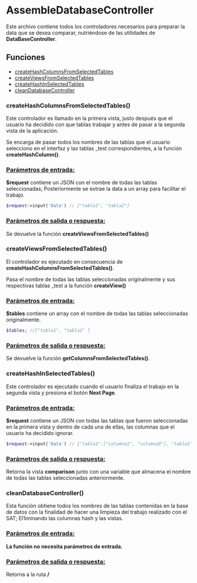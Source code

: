 # AssembleDatabaseController

Este archivo contiene todos los controladores necesarios para preparar la data que se desea comparar, nutriéndose de las utilidades de **DataBaseController**.



## Funciones

- [createHashColumnsFromSelectedTables](#createHashColumnsFromSelectedTables)
- [createViewsFromSelectedTables](#createViewsFromSelectedTables)
- [createHashInSelectedTables](#createHashInSelectedTables)
- [cleanDatabaseController](#cleanDatabaseController)

###  createHashColumnsFromSelectedTables()

Este controlador es llamado en la primera vista, justo después que el usuario ha decidido con que tablas trabajar y antes de pasar a la segunda vista de la aplicación.

Se encarga de pasar todos los nombres de las tablas que el usuario selecciono en el interfaz y las tablas _test correspondientes, a la función **createHashColumn()**.

### <u>Parámetros de entrada:</u>

**$request** contiene un JSON con el nombre de todas las tablas seleccionadas; Posteriormente se extrae la data a un array para facilitar el trabajo.

```php
$request->input('Data') // ["tabla1", "tabla2"]
```

### <u>Parámetros de salida o respuesta:</u>

Se devuelve la función **createViewsFromSelectedTables()**





###  createViewsFromSelectedTables()

El controlador es ejecutado en consecuencia de **createHashColumnsFromSelectedTables()**.

Pasa el nombre de todas las tablas seleccionadas originalmente y sus respectivas tablas _test a la función **createView()** 

### <u>Parámetros de entrada:</u>

**$tables** contiene un array con el nombre de todas las tablas seleccionadas originalmente.

```php
$tables; //["tabla1", "tabla2" ]
```

### <u>Parámetros de salida o respuesta:</u>

Se devuelve la función **getColumnsFromSelectedTables()**.





###  createHashInSelectedTables()

Este controlador es ejecutado cuando el usuario finaliza el trabajo en la segunda vista y presiona el botón **Next Page**. 

### <u>Parámetros de entrada:</u>

**$request** contiene un JSON con todas las tablas que fueron seleccionadas en la primera vista y dentro de cada una de ellas, las columnas que el usuario ha decidido ignorar.

```php
$request->input('Data') // {"tabla1":["columna1", "columna9"], "tabla2": []}
```

### <u>Parámetros de salida o respuesta:</u>

Retorna la vista **comparison** junto con una variable que almacena el nombre de todas las tablas seleccionadas anteriormente.





###  cleanDatabaseController()

Esta función obtiene todos los nombres de las tablas contenidas en la base de datos con la finalidad de hacer una limpieza del trabajo realizado con el SAT; El1iminando las columnas hash y las vistas.  

### <u>Parámetros de entrada:</u>

**La función no necesita parámetros de entrada.**

### <u>Parámetros de salida o respuesta:</u>

Retorna a la ruta **/**